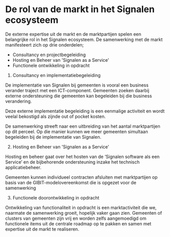 # De rol van de markt in het Signalen ecosysteem

De externe expertise uit de markt en de marktpartijen spelen een belangrijke rol in het Signalen ecosysteem. De samenwerking met de markt manifesteert zich op drie onderdelen;&#x20;

* Consultancy en projectbegeleiding&#x20;
* Hosting en Beheer  van 'Signalen as a Service'&#x20;
* Functionele ontwikkeling in opdracht&#x20;

1. Consultancy en implementatiebegeleiding&#x20;

De implementatie van Signalen bij gemeenten is vooral een business verander traject met een ICT-component. Gemeenten zoeken daarbij externe ondersteuning die gemeenten kan begeleiden bij die business verandering. &#x20;

Deze externe implementatie begeleiding is een eenmalige activiteit en wordt veelal bekostigd als zijnde out of pocket kosten. &#x20;

De samenwerking streeft naar een uitbreiding van het aantal marktpartijen op dit perceel. Op die manier kunnen we meer gemeenten simultaan begeleiden bij de implementatie van Signalen.&#x20;

&#x20;

2. Hosting en Beheer  van 'Signalen as a Service'&#x20;

Hosting en beheer gaat over het hosten van de ‘Signalen software als een Service’ en de bijbehorende ondersteuning inzake het technisch applicatiebeheer.&#x20;

Gemeenten kunnen individueel contracten afsluiten met marktpartijen op basis van de GIBIT-modelovereenkomst die is opgezet voor de samenwerking&#x20;

&#x20;

3. Functionele doorontwikkeling in opdracht&#x20;

Ontwikkeling van functionaliteit in opdracht is een marktactiviteit die we, naarmate de samenwerking groeit, hopelijk vaker gaan zien. Gemeenten of clusters van gemeenten zijn vrij en worden zelfs aangemoedigd om functionele items uit de centrale roadmap op te pakken en samen met expertise uit de markt te realiseren. &#x20;

&#x20;
